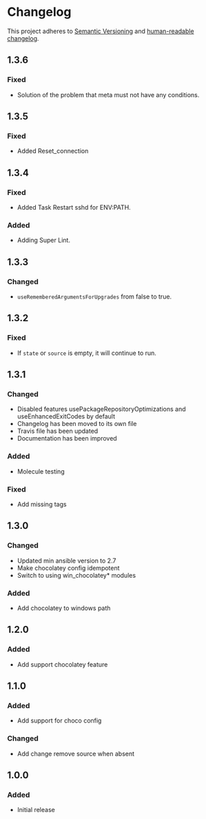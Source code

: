 # Changelog

This project adheres to [Semantic Versioning](https://semver.org/spec/v2.0.0.html)
and [human-readable changelog](https://keepachangelog.com/en/1.0.0/).

## 1.3.6

### Fixed

- Solution of the problem that meta must not have any conditions.

## 1.3.5

### Fixed

- Added Reset_connection

## 1.3.4

### Fixed

- Added Task Restart sshd for ENV:PATH.

### Added

- Adding Super Lint.

## 1.3.3

### Changed

- `useRememberedArgumentsForUpgrades` from false to true.

## 1.3.2

### Fixed

- If `state` or `source` is empty, it will continue to run.

## 1.3.1

### Changed

- Disabled features usePackageRepositoryOptimizations and useEnhancedExitCodes by default
- Changelog has been moved to its own file
- Travis file has been updated
- Documentation has been improved

### Added

- Molecule testing

### Fixed

- Add missing tags

## 1.3.0

### Changed

- Updated min ansible version to 2.7
- Make chocolatey config idempotent
- Switch to using win_chocolatey\* modules

### Added

- Add chocolatey to windows path

## 1.2.0

### Added

- Add support chocolatey feature

## 1.1.0

### Added

- Add support for choco config

### Changed

- Add change remove source when absent

## 1.0.0

### Added

- Initial release
